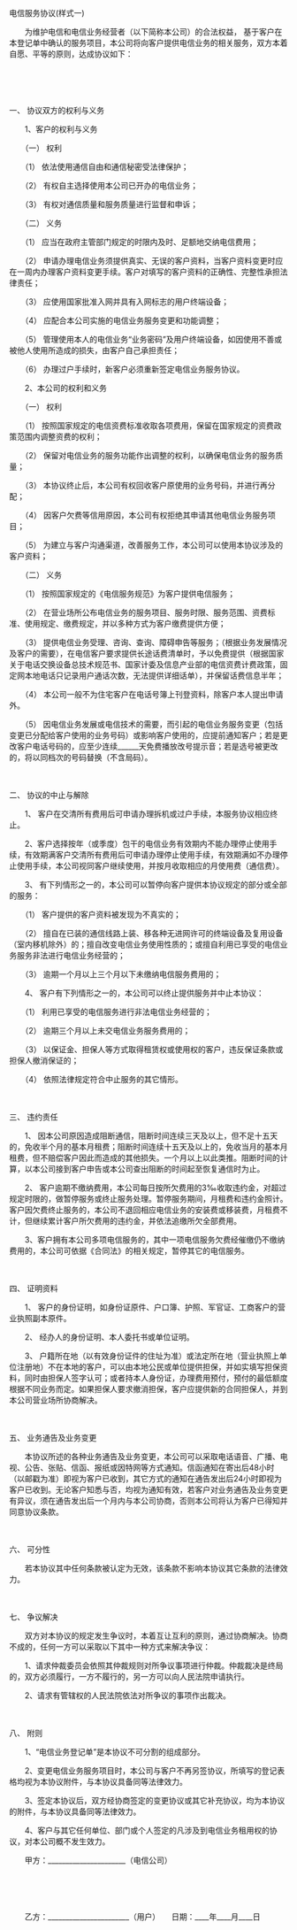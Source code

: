 



电信服务协议(样式一)



 

　　为维护电信和电信业务经营者（以下简称本公司）的合法权益， 基于客户在本登记单中确认的服务项目，本公司将向客户提供电信业务的相关服务，双方本着自愿、平等的原则，达成协议如下：

　　

　　

一、
协议双方的权利与义务

　　1、客户的权利与义务

　　（一） 权利

　　（1） 依法使用通信自由和通信秘密受法律保护；

　　（2） 有权自主选择使用本公司已开办的电信业务；

　　（3） 有权对通信质量和服务质量进行监督和申诉；

　　（二） 义务

　　（1） 应当在政府主管部门规定的时限内及时、足额地交纳电信费用；

　　（2） 申请办理电信业务须提供真实、无误的客户资料，当客户资料变更时应在一周内办理客户资料变更手续。客户对填写的客户资料的正确性、完整性承担法律责任；

　　（3） 应使用国家批准入网并具有入网标志的用户终端设备；

　　（4） 应配合本公司实施的电信业务服务变更和功能调整；

　　（5） 管理使用本人的电信业务“业务密码”及用户终端设备，如因使用不善或被他人使用所造成的损失，由客户自己承担责任；

　　（6） 办理过户手续时，新客户必须重新签定电信业务服务协议。

　　2、本公司的权利和义务

　　（一） 权利

　　（1） 按照国家规定的电信资费标准收取各项费用，保留在国家规定的资费政策范围内调整资费的权利；

　　（2） 保留对电信业务的服务功能作出调整的权利，以确保电信业务的服务质量；

　　（3） 本协议终止后，本公司有权回收客户原使用的业务号码，并进行再分配；

　　（4） 因客户欠费等信用原因，本公司有权拒绝其申请其他电信业务服务项目；

　　（5） 为建立与客户沟通渠道，改善服务工作，本公司可以使用本协议涉及的客户资料；

　　（二） 义务

　　（1） 按照国家规定的《电信服务规范》为客户提供电信服务；

　　（2） 在营业场所公布电信业务的服务项目、服务时限、服务范围、资费标准、使用规定、缴费规定，并以多种方式为客户缴费提供方便；

　　（3） 提供电信业务受理、咨询、查询、障碍申告等服务；（根据业务发展情况及客户的需要），在电信客户要求提供长途话费清单时，予以免费提供（根据国家关于电话交换设备总技术规范书、国家计委及信息产业部的电信资费计费政策，固定网本地电话只记录用户通话次数，无法提供详细话单），并保留话费信息半年；

　　（4） 本公司一般不为住宅客户在电话号簿上刊登资料，除客户本人提出申请外。

　　（5） 因电信业务发展或电信技术的需要，而引起的电信业务服务变更（包括变更已分配给客户使用的业务号码）或影响客户使用的，应提前通知客户；若是更改客户电话号码的，应至少连续______天免费播放改号提示音；若是选号被更改的，将以同档次的号码替换（不含局码）。

　　

二、
协议的中止与解除

　　1、 客户在交清所有费用后可申请办理拆机或过户手续，本服务协议相应终止。

　　2、客户选择按年（或季度）包干的电信业务有效期内不能办理停止使用手续，有效期满客户交清所有费用后可申请办理停止使用手续，有效期满如不办理停止使用手续，本公司视同客户继续使用，并按月收取相应的月使用费（通信费）。

　　3、 有下列情形之一的，本公司可以暂停向客户提供本协议规定的部分或全部的服务：

　　（1） 客户提供的客户资料被发现为不真实的；

　　（2） 擅自在已装的通信线路上装、移各种无进网许可的终端设备及复用设备（室内移机除外）的；擅自改变电信业务使用性质的；或擅自利用已享受的电信业务服务非法进行电信业务经营的；

　　（3） 逾期一个月以上三个月以下未缴纳电信服务费用的；

　　4、 客户有下列情形之一的，本公司可以终止提供服务并中止本协议：

　　（1） 利用已享受的电信服务进行非法电信业务经营的；

　　（2） 逾期三个月以上未交电信业务服务费用的；

　　（3） 以保证金、担保人等方式取得租赁权或使用权的客户，违反保证条款或担保人撤消保证的；

　　（4） 依照法律规定符合中止服务的其它情形。

　　

三、
违约责任

　　1、 因本公司原因造成阻断通信，阻断时间连续三天及以上，但不足十五天的，免收半个月的基本月租费；阻断时间连续十五天及以上的，免收当月的基本月租费，但不赔偿客户因此而造成的其他损失。一个月以上以此类推。阻断时间的计算，以本公司接到客户申告或本公司查出阻断的时间起至恢复通信时为止。

　　2、 客户逾期不缴纳费用，本公司每日按所欠费用的3‰收取违约金，对超过规定时限的，做暂停服务或终止服务处理。暂停服务期间，月租费和违约金照计。客户因欠费终止服务的，本公司不退回相应电信业务的安装费或移装费，月租费不计，但继续累计客户所欠费用的违约金，并依法追缴所欠全部费用。

　　3、客户拥有本公司多项电信服务的，其中一项电信服务欠费经催缴仍不缴纳费用的，本公司可依据《合同法》的相关规定，暂停其它的电信服务。

　　

四、
 证明资料

　　1、 客户的身份证明，如身份证原件、户口簿、护照、军官证、工商客户的营业执照副本原件。

　　2、 经办人的身份证明、本人委托书或单位证明。

　　3、 户籍所在地（以有效身份证件的住址为准）或法定所在地（营业执照上单位注册地）不在本地的客户，可以由本地公民或单位提供担保，并如实填写担保资料，同时由担保人签字认可；或者持本人身份证，办理费用预付，预付的最低额度根据不同业务而定。如果担保人要求撤消担保，客户应提供新的合同担保人，并到本公司营业场所协商解决。

　　

五、
业务通告及业务变更

　　本协议所述的各种业务通告及业务变更，本公司可以采取电话语音、广播、电视、公告、张贴、信函、报纸或因特网等方式通知。信函通知在寄出后48小时（以邮戳为准）即视为客户已收到，其它方式的通知在通告发出后24小时即视为客户已收到。无论客户知悉与否，均视为通知有效，若客户对业务通告及业务变更有异议，须在通告发出后一个月内与本公司协商，否则本公司将认为客户已得知并同意协议条款。

　　

六、
可分性

　　若本协议其中任何条款被认定为无效，该条款不影响本协议其它条款的法律效力。

　　

七、
争议解决

　　双方对本协议的规定发生争议时，本着互让互利的原则，通过协商解决。协商不成的，任何一方可以采取以下其中一种方式来解决争议：

　　1、请求仲裁委员会依照其仲裁规则对所争议事项进行仲裁。仲裁裁决是终局的，双方必须履行，一方不履行的，另一方可以向人民法院申请执行。

　　2、请求有管辖权的人民法院依法对所争议的事项作出裁决。

　　

八、
附则

　　1、“电信业务登记单”是本协议不可分割的组成部分。

　　2、变更电信业务服务项目时，本公司与客户不再另签协议，所填写的登记表格均视为本协议附件，与本协议具备同等法律效力。

　　3、签定本协议后，双方经协商签定的变更协议或其它补充协议，均为本协议的附件，与本协议具备同等法律效力。

　　4、客户与其它任何单位、部门或个人签定的凡涉及到电信业务租用权的协议，对本公司概不发生效力。　　

　　甲方：______________________（电信公司）

　　

　　


 
　　乙方：_______________________（用户）　　日期：____年____月____日
 
　　



　　